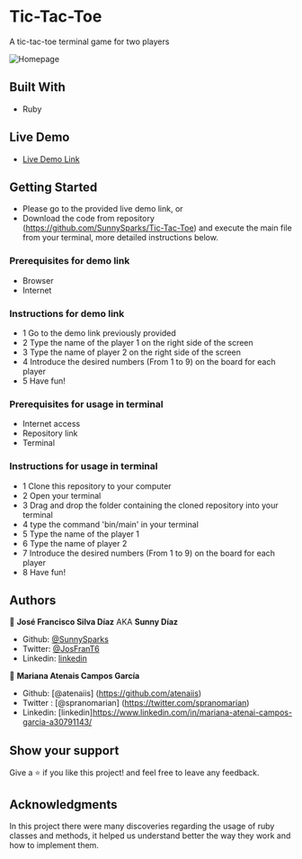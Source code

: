 # Tic-Tac-Toe

A tic-tac-toe terminal game for two players

![Homepage](App_Screenshot.png)

## Built With

- Ruby

## Live Demo

- [Live Demo Link](https://repl.it/@SunnyDiaz/Tic-Tac-Toe#bin/main)

## Getting Started

- Please go to the provided live demo link, or 
- Download the code from repository (https://github.com/SunnySparks/Tic-Tac-Toe) and execute the main file from your terminal, more detailed instructions below.

### Prerequisites for demo link

- Browser
- Internet

### Instructions for demo link

- 1 Go to the demo link previously provided
- 2 Type the name of the player 1 on the right side of the screen
- 3 Type the name of player 2 on the right side of the screen
- 4 Introduce the desired numbers (From 1 to 9) on the board for each player
- 5 Have fun!

### Prerequisites for usage in terminal

- Internet access
- Repository link
- Terminal 

### Instructions for usage in terminal

- 1 Clone this repository to your computer
- 2 Open your terminal
- 3 Drag and drop the folder containing the cloned repository into your terminal
- 4 type the command 'bin/main' in your terminal
- 5 Type the name of the player 1
- 6 Type the name of player 2
- 7 Introduce the desired numbers (From 1 to 9) on the board for each player
- 8 Have fun!

## Authors

👤 **José Francisco Silva Díaz** AKA **Sunny Díaz**

- Github: [@SunnySparks](https://github.com/sunnySparks)
- Twitter: [@JosFranT6](https://twitter.com/josfrant6)
- Linkedin: [linkedin](https://www.linkedin.com/in/josé-francisco-silva-díaz-a2a9421a6)

👤 **Mariana Atenais Campos García**
- Github: [@atenaiis] (https://github.com/atenaiis)
- Twitter :  [@spranomarian] (https://twitter.com/spranomarian)
- Linkedin: [linkedin]https://www.linkedin.com/in/mariana-atenai-campos-garcia-a30791143/

## Show your support

Give a ⭐️ if you like this project! and feel free to leave any feedback.

## Acknowledgments

In this project there were many discoveries regarding the usage of ruby classes and methods, it helped us understand better the way they work and how to implement them. 
